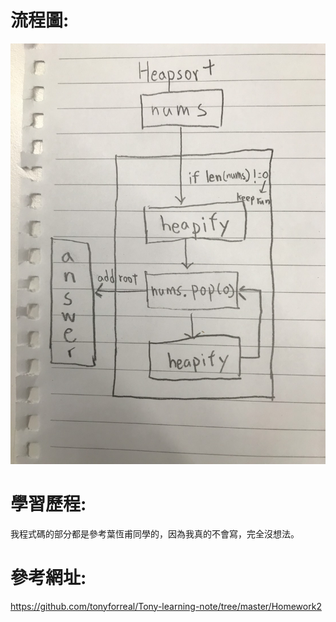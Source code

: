 # 流程圖:

![](/image/S__41304068.jpg)

# 學習歷程:
我程式碼的部分都是參考葉恆甫同學的，因為我真的不會寫，完全沒想法。

# 參考網址:
https://github.com/tonyforreal/Tony-learning-note/tree/master/Homework2

